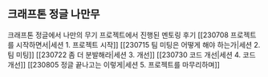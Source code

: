 ## 크래프톤 정글 나만무
크래프톤 정글에서 나만의 무기 프로젝트에서 진행된 멘토링 후기
[[230708 프로젝트를 시작하면서|세션 1. 프로젝트 시작]]
[[230715 팀 미팅은 어떻게 해야 하는가|세션 2. 팀 미팅]]
[[230722 좀 더 분발해라|세션 3. 개선]]
[[230730 코드 개선|세션 4. 코드 개선]]
[[230805 정글 끝나고는 이렇게|세션 5. 프로젝트를 마무리하며]]